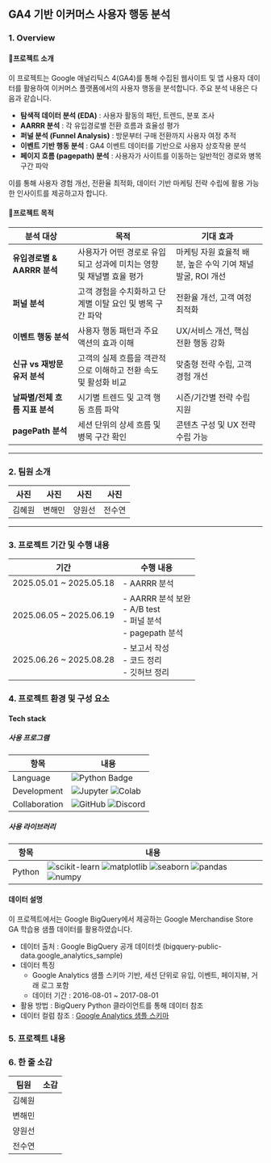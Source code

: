 ## GA4 기반 이커머스 사용자 행동 분석

### 1. Overview
#### 🔸프로젝트 소개
이 프로젝트는 Google 애널리틱스 4(GA4)를 통해 수집된 웹사이트 및 앱 사용자 데이터를 활용하여 이커머스 플랫폼에서의 사용자 행동을 분석합니다. 주요 분석 내용은 다음과 같습니다. 

- **탐색적 데이터 분석 (EDA)** : 사용자 활동의 패턴, 트렌드, 분포 조사
- **AARRR 분석** : 각 유입경로별 전환 흐름과 효율성 평가 
- **퍼널 분석 (Funnel Analysis)** : 방문부터 구매 전환까지 사용자 여정 추적
- **이벤트 기반 행동 분석** : GA4 이벤트 데이터를 기반으로 사용자 상호작용 분석
- **페이지 흐름 (pagepath) 분석** : 사용자가 사이트를 이동하는 일반적인 경로와 병목 구간 파악

이를 통해 사용자 경험 개선, 전환율 최적화, 데이터 기반 마케팅 전략 수립에 활용 가능한 인사이트를 제공하고자 합니다. 

#### 🔹프로젝트 목적

| 분석 대상                | 목적                                      | 기대 효과                                 |
| -------------------- | --------------------------------------- | ------------------------------------- |
| **유입경로별 & AARRR 분석** | 사용자가 어떤 경로로 유입되고 성과에 미치는 영향 및 채널별 효율 평가 | 마케팅 자원 효율적 배분, 높은 수익 기여 채널 발굴, ROI 개선 |
| **퍼널 분석**  | 고객 경험을 수치화하고 단계별 이탈 요인 및 병목 구간 파악       | 전환율 개선, 고객 여정 최적화                     |
| **이벤트 행동 분석**        | 사용자 행동 패턴과 주요 액션의 효과 이해                 | UX/서비스 개선, 핵심 전환 행동 강화                |
| **신규 vs 재방문 유저 분석**  | 고객의 실제 흐름을 객관적으로 이해하고 전환 속도 및 활성화 비교    | 맞춤형 전략 수립, 고객 경험 개선                   |
| **날짜별/전체 흐름 지표 분석**  | 시기별 트렌드 및 고객 행동 흐름 파악                   | 시즌/기간별 전략 수립 지원                       |
| **pagePath 분석**      | 세션 단위의 상세 흐름 및 병목 구간 확인                 | 콘텐츠 구성 및 UX 전략 수립 가능                  |



---

### 2. 팀원 소개

| 사진 | 사진 | 사진 | 사진 | 
|------|------|------|------|
| 김혜원 | 변해민 | 양원선 | 전수연 | 

---

### 3. 프로젝트 기간 및 수행 내용

| 기간 | 수행 내용 |
|------|-----------|
| 2025.05.01 ~ 2025.05.18 | - AARRR 분석 |
| 2025.06.05 ~ 2025.06.19 | - AARRR 분석 보완 <br>- A/B test<br>- 퍼널 분석 <br>- pagepath 분석 |
| 2025.06.26 ~ 2025.08.28 | - 보고서 작성 <br>- 코드 정리 <br>- 깃허브 정리 |

### 4. 프로젝트 환경 및 구성 요소
#### Tech stack
##### 사용 프로그램

| 항목 | 내용 |
|------|------|
| Language        | ![Python Badge](https://camo.githubusercontent.com/0d0779a129f1dcf6c31613b701fe0646fd4e4d2ed2a7cbd61b27fd5514baa938/68747470733a2f2f696d672e736869656c64732e696f2f62616467652f707974686f6e2d3336373041303f7374796c653d666f722d7468652d6261646765266c6f676f3d707974686f6e266c6f676f436f6c6f723d666664643534) |
| Development     | ![Jupyter](https://img.shields.io/badge/Jupyter-F37626?style=flat&logo=Jupyter&logoColor=white) ![Colab](https://img.shields.io/badge/Colab-F9AB00?style=flat&logo=Google%20Colab&logoColor=white) |
| Collaboration   | ![GitHub](https://img.shields.io/badge/GitHub-100000?logo=github&logoColor=white) ![Discord](https://img.shields.io/badge/Discord-5865F2?logo=discord&logoColor=white) |

##### 사용 라이브러리 

| 항목 | 내용 |
|------|------|
| Python       |![scikit-learn](https://img.shields.io/badge/scikit--learn-F7931E?style=flat&logo=scikit-learn&logoColor=white) ![matplotlib](https://img.shields.io/badge/matplotlib-11557C?style=flat&logo=matplotlib&logoColor=white) ![seaborn](https://img.shields.io/badge/seaborn-76B7B2?style=flat&logo=seaborn&logoColor=white) ![pandas](https://img.shields.io/badge/pandas-150458?style=flat&logo=pandas&logoColor=white) ![numpy](https://img.shields.io/badge/numpy-013243?style=flat&logo=numpy&logoColor=white)|

#### 데이터 설명 

이 프로젝트에서는 Google BigQuery에서 제공하는 Google Merchandise Store GA 학습용 샘플 데이터를 활용하였습니다. 

- 데이터 출처 : Google BigQuery 공개 데이터셋 (bigquery-public-data.google_analytics_sample)
- 데이터 특징
    - Google Analytics 샘플 스키마 기반, 세션 단위로 유입, 이벤트, 페이지뷰, 거래 로그 포함
    - 데이터 기간 : 2016-08-01 ~ 2017-08-01
- 활용 방법 : BigQuery Python 클라이언트를 통해 데이터 참조
- 데이터 컬럼 참조 : [Google Analytics 샘플 스키마](https://support.google.com/analytics/answer/3437719?hl=ko)



### 5. 프로젝트 내용



### 6. 한 줄 소감 

| 팀원 | 소감 |
|------|------|
| 김혜원 | |
| 변해민 | |
| 양원선 | |
| 전수연 | |